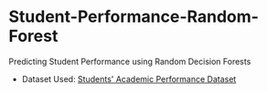 # Student-Performance-Random-Forest
Predicting Student Performance using Random Decision Forests

* Dataset Used: [Students' Academic Performance Dataset](https://www.kaggle.com/aljarah/xAPI-Edu-Data) 
